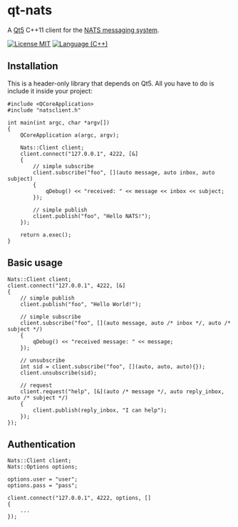 # qt-nats
A [Qt5](https://www.qt.io) C++11 client for the [NATS messaging system](https://nats.io).

[![License MIT](https://img.shields.io/npm/l/express.svg)](http://opensource.org/licenses/MIT)
[![Language (C++)](https://img.shields.io/badge/powered_by-C++-green.svg?style=flat-square)](https://img.shields.io/badge/powered_by-C++-green.svg?style=flat-square)

## Installation

This is a header-only library that depends on Qt5. All you have to do is include it inside your
project:

```
#include <QCoreApplication>
#include "natsclient.h"

int main(int argc, char *argv[])
{
    QCoreApplication a(argc, argv);

    Nats::Client client;
    client.connect("127.0.0.1", 4222, [&]
    {
        // simple subscribe
        client.subscribe("foo", [](auto message, auto inbox, auto subject)
        {
            qDebug() << "received: " << message << inbox << subject;
        });

        // simple publish
        client.publish("foo", "Hello NATS!");
    });

    return a.exec();
}
```

## Basic usage

```
Nats::Client client;
client.connect("127.0.0.1", 4222, [&]
{
    // simple publish
    client.publish("foo", "Hello World!");

    // simple subscribe
    client.subscribe("foo", [](auto message, auto /* inbox */, auto /* subject */)
    {
        qDebug() << "received message: " << message;
    });

    // unsubscribe
    int sid = client.subscribe("foo", [](auto, auto, auto){});
    client.unsubscribe(sid);

    // request
    client.request("help", [&](auto /* message */, auto reply_inbox, auto /* subject */)
    {
        client.publish(reply_inbox, "I can help");
    });
});
````

## Authentication


```
Nats::Client client;
Nats::Options options;

options.user = "user";
options.pass = "pass";

client.connect("127.0.0.1", 4222, options, []
{
    ...
});
```
